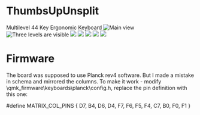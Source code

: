 # ThumbsUpUnsplit
 Multilevel 44 Key Ergonomic Keyboard
![Main view](https://github.com/ak66666/ThumbsUpUnsplit/blob/main/Photos-001%20(12)/20220219_191523.jpg)
![Three levels are visible](https://github.com/ak66666/ThumbsUpUnsplit/blob/main/Photos-001%20(12)/20220219_191651.jpg)
![](https://github.com/ak66666/ThumbsUpUnsplit/blob/main/Photos-001%20(12)/20220219_152609.jpg)
![](https://github.com/ak66666/ThumbsUpUnsplit/blob/main/Photos-001%20(12)/20220219_184854.jpg)
![](https://github.com/ak66666/ThumbsUpUnsplit/blob/main/Photos-001%20(12)/20220219_184909.jpg)
![](https://github.com/ak66666/ThumbsUpUnsplit/blob/main/Photos-001%20(12)/20220219_191540.jpg)
![](https://github.com/ak66666/ThumbsUpUnsplit/blob/main/Photos-001%20(12)/20220219_191637.jpg)

# Firmware

The board was supposed to use Planck rev4 software.
But I made a mistake in schema and mirrored the columns.
To make it work - modify \qmk_firmware\keyboards\planck\config.h, replace the pin definition with this one:

#define MATRIX_COL_PINS { D7, B4, D6, D4, F7, F6, F5, F4, C7, B0, F0, F1 }



